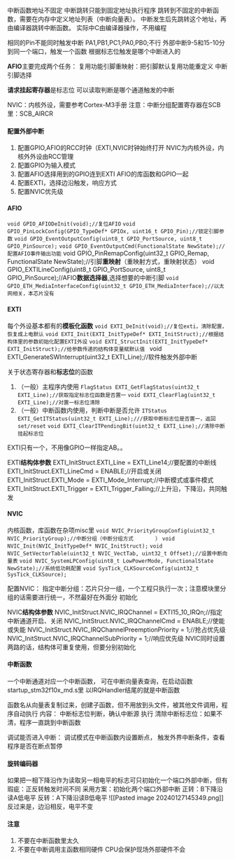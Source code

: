 中断函数地址不固定
	中断跳转只能到固定地址执行程序
	跳转到不固定的中断函数，需要在内存中定义地址列表（中断向量表）。
	中断发生后先跳转这个地址，再由编译器跳转中断函数。
	实际中C由编译器操作，不用编程


相同的Pin不能同时触发中断
	PA1,PB1,PC1;PA0,PB0;不行
外部中断9-5和15-10分到同一个端口，触发一个函数
	根据标志位触发是哪个中断进入的

**AFIO**主要完成两个任务：
	复用功能引脚重映射：把引脚默认复用功能重定义
	中断引脚选择

**请求挂起寄存器**是标志位
	可以读取判断是哪个通道触发的中断

NVIC：内核外设，需要参考Cortex-M3手册
注意：中断分组配置寄存器在SCB里：SCB_AIRCR

#### 配置外部中断
1. 配置GPIO,AFIO的RCC时钟（EXTI,NVIC时钟始终打开
	NVIC为内核外设，内核外外设由RCC管理
2. 配置GPIO为输入模式
3. 配置AFIO选择用到的GPIO连到EXTI
	AFIO的库函数和GPIO一起
4. 配置EXTI，选择边沿触发，响应方式
5. 配置NVIC优先级


#### AFIO
`void GPIO_AFIODeInit(void);//复位AFIO`
`void GPIO_PinLockConfig(GPIO_TypeDef* GPIOx, uint16_t GPIO_Pin);//锁定引脚参数`
`void GPIO_EventOutputConfig(uint8_t GPIO_PortSource, uint8_t GPIO_PinSource);`
`void GPIO_EventOutputCmd(FunctionalState NewState);//配置AFIO事件输出功能`
void GPIO_PinRemapConfig(uint32_t GPIO_Remap, FunctionalState NewState);//引脚**重映射**（重映射方式，重映射状态）
void GPIO_EXTILineConfig(uint8_t GPIO_PortSource, uint8_t GPIO_PinSource);//AFIO**数据选择器**,选择想要的中断引脚
`void GPIO_ETH_MediaInterfaceConfig(uint32_t GPIO_ETH_MediaInterface);//以太网相关，本芯片没有`

#### EXTI
每个外设基本都有的**模板化函数**
`void EXTI_DeInit(void);//复位exti，清除配置，恢复成上电默认`
`void EXTI_Init(EXTI_InitTypeDef* EXTI_InitStruct);//根据结构体里的参数初始化配置EXTI外设`
`void EXTI_StructInit(EXTI_InitTypeDef* EXTI_InitStruct);//给参数传递的结构体变量赋默认值
`
void EXTI_GenerateSWInterrupt(uint32_t EXTI_Line);//软件触发外部中断

关于状态寄存器和**标志位**的函数
1. （一般）主程序内使用
`FlagStatus EXTI_GetFlagStatus(uint32_t EXTI_Line);//获取指定标志位函数是否置一`
`void EXTI_ClearFlag(uint32_t EXTI_Line);//对置一标志位清除`
2. （一般）中断函数内使用，判断中断是否允许
`ITStatus EXTI_GetITStatus(uint32_t EXTI_Line);///获取中断标志位是否置一，返回set/reset`
`void EXTI_ClearITPendingBit(uint32_t EXTI_Line);//清除中断挂起标志位`

EXTI只有一个，不用像GPIO一样指定AB。。

EXTI**结构体参数**
	EXTI_InitStruct.EXTI_Line = EXTI_Line14;//要配置的中断线
	EXTI_InitStruct.EXTI_LineCmd = ENABLE;//开启或关闭
	EXTI_InitStruct.EXTI_Mode = EXTI_Mode_Interrupt;//中断模式或事件模式
	EXTI_InitStruct.EXTI_Trigger = EXTI_Trigger_Falling;//上升沿，下降沿，共同触发

#### NVIC
内核函数，库函数在杂项misc里
`void NVIC_PriorityGroupConfig(uint32_t NVIC_PriorityGroup);//中断分组（中断分组方式       ）`
`void NVIC_Init(NVIC_InitTypeDef* NVIC_InitStruct);`
`void NVIC_SetVectorTable(uint32_t NVIC_VectTab, uint32_t Offset);//设置中断向量表`
`void NVIC_SystemLPConfig(uint8_t LowPowerMode, FunctionalState NewState);//系统低功耗配置`
`void SysTick_CLKSourceConfig(uint32_t SysTick_CLKSource);`

配置NVIC：
	指定中断分组：芯片只分一组，一个工程只执行一次；注意模块里分组的话需要进行统一，不然最好在外面分
	初始化

NVIC**结构体参数**
	NVIC_InitStruct.NVIC_IRQChannel = EXTI15_10_IRQn;//指定中断通道开启、关闭
	NVIC_InitStruct.NVIC_IRQChannelCmd = ENABLE;//使能或失能
	NVIC_InitStruct.NVIC_IRQChannelPreemptionPriority = 1;//抢占优先级
	NVIC_InitStruct.NVIC_IRQChannelSubPriority = 1;//响应优先级
NVIC同时设置两路的话，结构体可重复使用，但要分别初始化
#### 中断函数
一个中断通道对应一个中断函数，
可在中断向量表查询，在启动函数startup_stm32f10x_md.s里
以IRQHandler结尾的就是中断函数

函数名从向量表复制过来，创建子函数，但不用放到头文件，被其他文件调用，程序自动执行
内容：
	中断标志位判断，确认中断源
	执行
	清除中断标志位：如果不清，程序一直跳到中断函数

调试能否进入中断：
	调试模式在中断函数内设置断点，
	触发外界中断条件，查看程序是否在断点暂停


#### 旋转编码器
如果把一相下降沿作为读取另一相电平的标志可只初始化一个端口外部中断，但有瑕疵：正反转触发时间不同
采用方案：初始化两个端口外部中断
	正转：B下降沿读A低电平
	反转：A下降沿读B低电平
![[Pasted image 20240127145349.png]]
反过来是，边沿相反，电平不变

#### 注意
1. 不要在中断函数里太久
2. 不要在中断调用主函数相同硬件
	CPU会保护现场外部硬件不会
